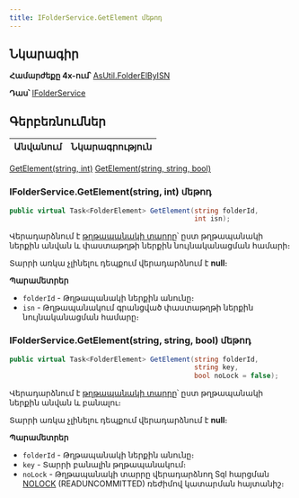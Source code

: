 ```yaml
---
title: IFolderService.GetElement մեթոդ  
---
```


## Նկարագիր

**Համարժեքը 4x-ում՝** [AsUtil.FolderElByISN](https://armsoft.github.io/as4x-docs/HTM/ProgrGuide/Functions/Functions/DocumentsCirculation/FolderElByISN.html)

**Դաս՝** [IFolderService](../IFolderService.md)

## Գերբեռնումներ

| Անվանում | Նկարագրություն |
|--|--|
[GetElement(string, int)](#ifolderservicegetelementstring-int-մեթոդ)
[GetElement(string, string, bool)](#ifolderservicegetelementstring-string-bool-մեթոդ)

### IFolderService.GetElement(string, int) մեթոդ

```c#
public virtual Task<FolderElement> GetElement(string folderId, 
                                              int isn);
```

Վերադարձնում է [թղթապանակի տարրը](../../types/FolderElement.md)՝ ըստ թղթապանակի ներքին անվան և փաստաթղթի ներքին նույնականացման համարի։

Տարրի առկա չլինելու դեպքում վերադարձնում է **null**։

**Պարամետրեր**

* `folderId` - Թղթապանակի ներքին անունը։
* `isn` - Թղթապանակում գրանցված փաստաթղթի ներքին նույնականացման համարը։

### IFolderService.GetElement(string, string, bool) մեթոդ

```c#
public virtual Task<FolderElement> GetElement(string folderId, 
                                              string key, 
                                              bool noLock = false);
```

Վերադարձնում է [թղթապանակի տարրը](../../types/FolderElement.md)՝ ըստ թղթապանակի ներքին անվան և բանալու։

Տարրի առկա չլինելու դեպքում վերադարձնում է **null**։

**Պարամետրեր**

* `folderId` - Թղթապանակի ներքին անունը։
* `key` - Տարրի բանալին թղթապանակում։
* `noLock` - Թղթապանակի տարրը վերադարձնող Sql հարցման [NOLOCK](https://learn.microsoft.com/en-us/sql/t-sql/queries/hints-transact-sql-table?view=sql-server-ver16#readuncommitted) (READUNCOMMITTED) ռեժիմով կատարման հայտանիշ։

